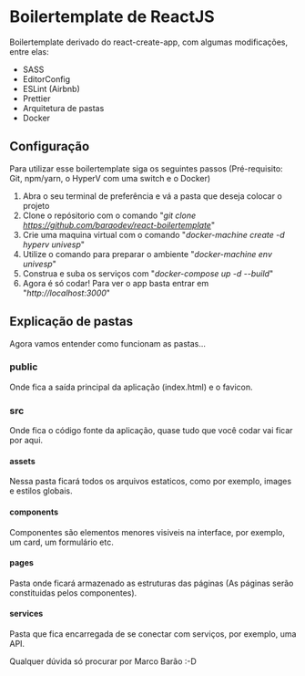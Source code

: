 # Boilertemplate de ReactJS

Boilertemplate derivado do react-create-app, com algumas modificações, entre elas:

- SASS
- EditorConfig
- ESLint (Airbnb)
- Prettier
- Arquitetura de pastas
- Docker

## Configuração

Para utilizar esse boilertemplate siga os seguintes passos (Pré-requisito: Git, npm/yarn, o HyperV com uma switch e o Docker)

1. Abra o seu terminal de preferência e vá a pasta que deseja colocar o projeto
2. Clone o repósitorio com o comando "_git clone https://github.com/baraodev/react-boilertemplate_"
3. Crie uma maquina virtual com o comando "_docker-machine create -d hyperv univesp_"
4. Utilize o comando para preparar o ambiente "_docker-machine env univesp_"
5. Construa e suba os serviços com "_docker-compose up -d --build_"
6. Agora é só codar! Para ver o app basta entrar em "_http://localhost:3000_"

## Explicação de pastas

Agora vamos entender como funcionam as pastas...

### public

Onde fica a saída principal da aplicação (index.html) e o favicon.

### src

Onde fica o código fonte da aplicação, quase tudo que você codar vai ficar por aqui.

#### assets

Nessa pasta ficará todos os arquivos estaticos, como por exemplo, images e estilos globais.

#### components

Componentes são elementos menores visiveis na interface, por exemplo, um card, um formulário etc.

#### pages

Pasta onde ficará armazenado as estruturas das páginas (As páginas serão constituidas pelos componentes).

#### services

Pasta que fica encarregada de se conectar com serviços, por exemplo, uma API.

Qualquer dúvida só procurar por Marco Barão :-D
